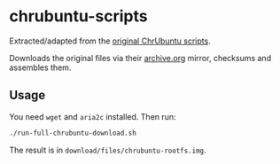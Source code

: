 # chrubuntu-scripts

Extracted/adapted from the [original ChrUbuntu scripts](../chrubuntu/).

Downloads the original files via their [archive.org](https://archive.org) mirror, checksums and assembles them.


## Usage

You need `wget` and `aria2c` installed. Then run:

```bash
./run-full-chrubuntu-download.sh
```

The result is in `download/files/chrubuntu-rootfs.img`.
